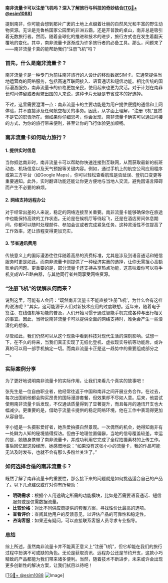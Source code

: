 **南非流量卡可以注册飞机吗？深入了解旅行与科技的奇妙结合[[TG💪+ @esim1088](https://t.me/s/esim1088)]**

提到南非，你可能会想到那片广袤的土地上点缀着壮丽的自然风光和丰富的野生动物资源。无论是克鲁格国家公园里的非洲五霸，还是开普敦的桌山，南非总是吸引着无数旅行者。然而，随着全球化的推进和技术的进步，旅行方式也在发生着翻天覆地的变化。其中，南非流量卡逐渐成为许多旅行者的必备工具。那么，问题来了——南非流量卡真的能帮助我们“注册飞机”吗？

### 首先，什么是南非流量卡？

南非流量卡是一种专门为前往南非旅行的人设计的移动数据SIM卡。它通常提供当地运营商的网络服务，包括高速互联网接入、语音通话和短信功能。相比传统的国际漫游服务，南非流量卡的价格更加亲民，使用起来也更为灵活。对于计划在南非长时间停留或者频繁出国的人来说，这种卡片无疑是节省成本的好选择。

不过，这里需要澄清一点：南非流量卡的主要功能是为用户提供便捷的通信和上网体验，并不直接涉及任何航空相关的事务。因此，从字面上理解，“注册飞机”显然不是它的职责所在。但如果你仔细思考，你会发现，南非流量卡确实可以通过间接的方式，为你的旅行带来便利，甚至让你的飞行体验更加顺畅。

### 南非流量卡如何助力旅行？

#### 1. 提供实时信息

当你抵达南非时，南非流量卡可以帮助你快速连接到互联网，从而获取最新的航班动态、机场信息以及天气预报等关键内容。例如，通过手机上的航空公司应用程序或第三方平台（如Google Maps），你可以轻松查看航班是否延误、登机口变更等重要通知。此外，实时翻译功能还能让你更方便地与当地人交流，避免因语言障碍而产生不必要的麻烦。

#### 2. 网络支持远程办公

对于经常出差的人来说，稳定的网络连接至关重要。南非流量卡能够确保你在旅途中也能保持高效的工作状态。无论是在候机厅等待起飞，还是在酒店房间休息期间，你都可以随时处理邮件、参加会议或者完成紧急任务。这种灵活性不仅提高了工作效率，还让旅程变得更加充实。

#### 3. 节省通讯费用

传统意义上的国际漫游往往伴随着高昂的资费标准，尤其是涉及到语音通话和短信服务时更是如此。而南非流量卡则提供了一种经济实惠的选择，让你无需担心高额账单的问题。更重要的是，部分流量卡还支持共享热点功能，这意味着你可以将手机变成Wi-Fi路由器，与其他同行者共同享受网络资源。

### “注册飞机”的误解从何而来？

说到这里，可能有人会问：“既然南非流量卡不能直接‘注册飞机’，为什么会有这样的说法呢？”其实，这可能源于人们对新技术应用的过度联想。近年来，随着电子签注、在线值机等功能的普及，人们开始习惯于通过智能手机完成各种与出行相关的事宜。因此，当听说南非流量卡可以提供全面的网络支持时，难免会产生一些浪漫化的想象。

尽管如此，我们仍然可以从这个现象中看到科技对现代生活的深刻影响。试想一下，在不久的将来，当我们真正实现了无纸化登机、虚拟现实导航等功能后，或许真的可以用一部手机搞定一切。而南非流量卡正是这一趋势中的重要组成部分之一。

### 实际案例分享

为了更好地说明南非流量卡的实际作用，让我们来看几个真实的故事吧！

张先生是一位自由职业者，他经常往返于中国和南非之间开展业务合作。在过去，每次出国前他都会购买昂贵的国际漫游套餐，但效果却不尽如人意。后来，他尝试使用南非流量卡后发现，不仅通话质量得到了显著提升，而且每月的通讯开支也大幅减少。更重要的是，借助于流量卡提供的稳定网络环境，他在工作中表现得更加从容自信。

李小姐是一名摄影爱好者，她热爱拍摄自然景观。一次偶然的机会，她得知南非有一处鲜为人知的秘境值得探访。但由于地理位置偏僻，当地的信号覆盖较差。幸运的是，她随身携带了南非流量卡，并成功利用它完成了全程拍摄素材的上传工作。事后回忆起这段经历，她感慨地说：“如果没有这张小小的流量卡，我的作品可能无法及时发布，也就不会有那么多粉丝关注了。”

### 如何选择合适的南非流量卡？

既然了解了南非流量卡的重要性，那么接下来的问题就是如何挑选适合自己的产品了。以下几点建议或许对你有所帮助：

- **明确需求**：根据个人用途确定所需的功能模块，比如是否需要语音通话、短信服务或是仅需数据流量。
- **比较价格**：对比不同供应商提供的套餐方案，寻找性价比最高的选项。
- **查看评价**：查阅其他用户的反馈意见，以评估产品的可靠性和稳定性。
- **咨询客服**：如果还有疑问，可以直接联系客服人员寻求专业指导。

### 总结

综上所述，虽然南非流量卡并不能真正意义上“注册飞机”，但它却能在我们的旅行过程中扮演不可或缺的角色。无论是获取资讯、远程办公还是节约开支，这款小巧精致的产品都能为我们带来诸多便利。当然，随着技术不断进步，未来或许会出现更多创新性的解决方案，让我们拭目以待吧！

[[TG💪+ @esim1088](https://t.me/s/esim1088) ![Image](https://i.postimg.cc/4NQfJmqS/Snipaste-2025-05-13-00-14-12.png)]